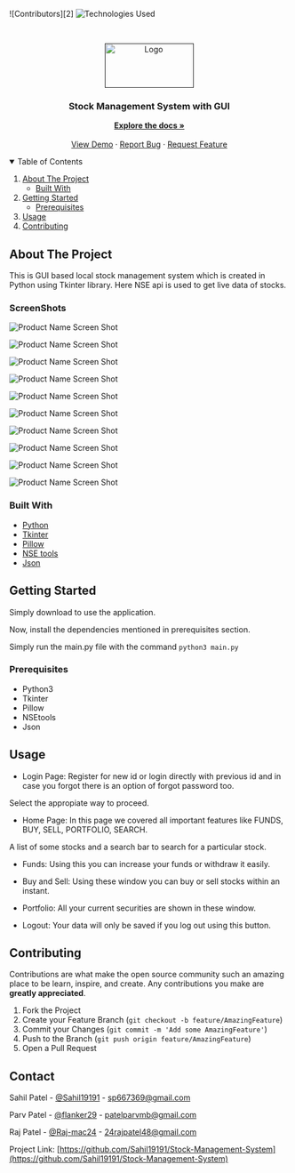 
<!--
*** Thanks for checking out the Best-README-Template. If you have a suggestion
*** that would make this better, please fork the repo and create a pull request
*** or simply open an issue with the tag "enhancement".
*** Thanks again! Now go create something AMAZING! :D
-->



<!-- PROJECT SHIELDS -->
<!--
*** I'm using markdown "reference style" links for readability.
*** Reference links are enclosed in brackets [ ] instead of parentheses ( ).
*** See the bottom of this document for the declaration of the reference variables
*** for contributors-url, forks-url, etc. This is an optional, concise syntax you may use.
*** https://www.markdownguide.org/basic-syntax/#reference-style-links
-->
![Contributors][2]
![Technologies Used][t-s]


<!-- PROJECT LOGO -->
<br />
<p align="center">
  <a href="">
    <img src="Screenshots/LOGO.jpg" alt="Logo" width="160" height="80">
  </a>

  <h3 align="center">Stock Management System with GUI</h3>

  <p align="center">
    <a href="https://github.com/Sahil19191/Stock-Management-System/"><strong>Explore the docs »</strong></a>
    <br />
    <br />
    <a href="https://github.com/Sahil19191/Stock-Management-System/">View Demo</a>
    ·
    <a href="https://github.com/Sahil19191/Stock-Management-System/issues">Report Bug</a>
    ·
    <a href="https://github.com/Sahil19191/Stock-Management-Systemr/issues">Request Feature</a>
  </p>
</p>



<!-- TABLE OF CONTENTS -->
<details open="open">
  <summary>Table of Contents</summary>
  <ol>
    <li>
      <a href="#about-the-project">About The Project</a>
      <ul>
        <li><a href="#built-with">Built With</a></li>
      </ul>
    </li>
    <li>
      <a href="#getting-started">Getting Started</a>
      <ul>
        <li><a href="#prerequisites">Prerequisites</a></li>
      </ul>
    </li>
    <li><a href="#usage">Usage</a></li>
    <li><a href="#contributing">Contributing</a></li>
  </ol>
</details>



<!-- ABOUT THE PROJECT -->
## About The Project


This is GUI based local stock management system which is created in Python using Tkinter library. Here NSE api is used to get live data of stocks.

### ScreenShots
![Product Name Screen Shot][product-screenshot1]

![Product Name Screen Shot][product-screenshot2]

![Product Name Screen Shot][product-screenshot3]

![Product Name Screen Shot][product-screenshot4]

![Product Name Screen Shot][product-screenshot5]

![Product Name Screen Shot][product-screenshot6]

![Product Name Screen Shot][product-screenshot7]

![Product Name Screen Shot][product-screenshot8]

![Product Name Screen Shot][product-screenshot9]

![Product Name Screen Shot][product-screenshot10]


### Built With


* [Python](https://www.python.org/)
* [Tkinter](https://docs.python.org/3/library/tkinter.html)
* [Pillow](https://pillow.readthedocs.io/en/stable/)
* [NSE tools](https://nsetools.readthedocs.io/en/latest/)
* [Json](https://docs.python.org/3/library/json.html)



<!-- GETTING STARTED -->
## Getting Started

Simply download to use the application.

Now, install the dependencies mentioned in prerequisites section.<br>



Simply run the main.py file with the command `python3 main.py`

### Prerequisites

* Python3
* Tkinter
* Pillow
* NSEtools
* Json

<!-- USAGE EXAMPLES -->
## Usage

* Login Page: 
Register for new id or login directly with previous id and in case you forgot there is an option of forgot password too.

Select the appropiate way to proceed.


* Home Page:
In this page we covered all important features like FUNDS, BUY, SELL, 
PORTFOLIO, SEARCH.

A list of some stocks and a search bar to search for a particular stock.


* Funds:
Using this you can increase your funds or withdraw it easily.

* Buy and Sell:
Using these window you can buy or sell stocks within an instant.



* Portfolio:
All your current securities are shown in these window.


* Logout:
Your data will only be saved if you log out using this button.

<!-- CONTRIBUTING -->
## Contributing

Contributions are what make the open source community such an amazing place to be learn, inspire, and create. Any contributions you make are **greatly appreciated**.

1. Fork the Project
2. Create your Feature Branch (`git checkout -b feature/AmazingFeature`)
3. Commit your Changes (`git commit -m 'Add some AmazingFeature'`)
4. Push to the Branch (`git push origin feature/AmazingFeature`)
5. Open a Pull Request


<!-- CONTACT -->
## Contact


Sahil Patel - [@Sahil19191](https://github.com/Sahil19191) - sp667369@gmail.com

Parv Patel - [@flanker29](https://github.com/flanker29) - patelparvmb@gmail.com

Raj Patel - [@Raj-mac24](https://github.com/Raj-mac24) - 24rajpatel48@gmail.com

Project Link: [https://github.com/Sahil19191/Stock-Management-System](https://github.com/Sahil19191/Stock-Management-System)




[contributors-shield]: https://img.shields.io/github/contributors/Sahil19191/Stock-Management-System?color=Green&label=Contributors

[contributors-url]: https://github.com/othneildrew/Best-README-Template/graphs/contributors
[t-s]: https://img.shields.io/badge/Python3-Tkinter%2C%20Pillow%2C%20%20nseools-green
[product-screenshot1]: Screenshots/Register_page.png
[product-screenshot2]: Screenshots/Login_page.png
[product-screenshot3]: Screenshots/Forget_pass.png
[product-screenshot4]: Screenshots/Homepage.png
[product-screenshot5]: Screenshots/Funds.png
[product-screenshot6]: Screenshots/Search.png
[product-screenshot7]: Screenshots/search_result.png
[product-screenshot8]: Screenshots/Buy.png
[product-screenshot9]: Screenshots/Sell.png
[product-screenshot10]: Screenshots/Portfolio.png
